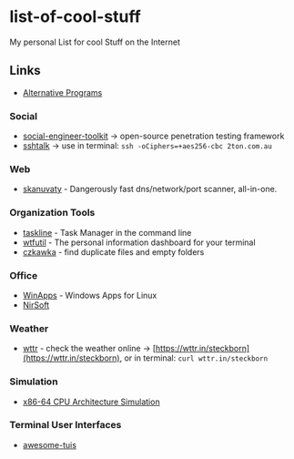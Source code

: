 # list-of-cool-stuff
My personal List for cool Stuff on the Internet

## Links
- [Alternative Programs](https://github.com/mayfrost/guides/blob/master/ALTERNATIVES.md)

### Social
- [social-engineer-toolkit](https://github.com/trustedsec/social-engineer-toolkit) -> open-source penetration testing framework
- [sshtalk](https://2ton.com.au/sshtalk/) -> use in terminal: `ssh -oCiphers=+aes256-cbc 2ton.com.au`

### Web
- [skanuvaty](https://github.com/Esc4iCEscEsc/skanuvaty) - Dangerously fast dns/network/port scanner, all-in-one.

### Organization Tools
- [taskline](https://github.com/perryrh0dan/taskline) - Task Manager in the command line
- [wtfutil](https://github.com/wtfutil/wtf) - The personal information dashboard for your terminal
- [czkawka](https://github.com/qarmin/czkawka) - find duplicate files and empty folders

### Office
- [WinApps](https://github.com/Fmstrat/winapps) - Windows Apps for Linux
- [NirSoft](https://www.nirsoft.net/)

### Weather
- [wttr](https://github.com/chubin/wttr.in) - check the weather online -> [https://wttr.in/steckborn](https://wttr.in/steckborn), or in terminal: `curl wttr.in/steckborn`

### Simulation
- [x86-64 CPU Architecture Simulation](https://github.com/chximn/CPU)

### Terminal User Interfaces
- [awesome-tuis](https://github.com/rothgar/awesome-tuis)
